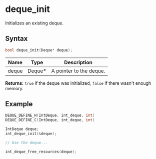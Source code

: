 # deque_init

Initializes an existing deque.

## Syntax

```c
bool deque_init(Deque* deque);
```

| Name | Type | Description |
| --- | --- | --- |
| deque | Deque* | A pointer to the deque. |

**Returns:** `true` if the deque was initialized, `false` if there wasn't enough memory.

## Example

```c
DEQUE_DEFINE_H(IntDeque, int_deque, int)
DEQUE_DEFINE_C(IntDeque, int_deque, int)

IntDeque deque;
int_deque_init(&deque);

// Use the deque...

int_deque_free_resources(deque);
```